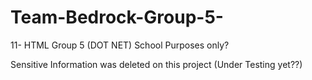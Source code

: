 # Team-Bedrock-Group-5-
11- HTML Group 5 (DOT NET)
School Purposes only?

Sensitive Information was deleted on this project (Under Testing yet??)
